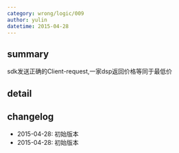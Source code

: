 ```yaml
---
category: wrong/logic/009
author: yulin 
datetime: 2015-04-28
---
```


## summary

sdk发送正确的Client-request,一家dsp返回价格等同于最低价

## detail


## changelog

- 2015-04-28: 初始版本
- 2015-04-28: 初始版本
